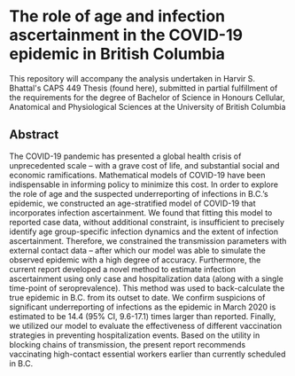 # The role of age and infection ascertainment in the COVID-19 epidemic in British Columbia

This repository will accompany the analysis undertaken in Harvir S. Bhattal's CAPS 449 Thesis (found here), submitted in partial fulfillment of the requirements for the degree of Bachelor of Science in Honours Cellular, Anatomical and Physiological Sciences at the University of British Columbia

## Abstract
The COVID-19 pandemic has presented a global health crisis of unprecedented scale – with a grave cost of life, and substantial social and economic ramifications. Mathematical models of COVID-19 have been indispensable in informing policy to minimize this cost. In order to explore the role of age and the suspected underreporting of infections in B.C.’s epidemic, we constructed an age-stratified model of COVID-19 that incorporates infection ascertainment. We found that fitting this model to reported case data, without additional constraint, is insufficient to precisely identify age group-specific infection dynamics and the extent of infection ascertainment. Therefore, we constrained the transmission parameters with external contact data – after which our model was able to simulate the observed epidemic with a high degree of accuracy. Furthermore, the current report developed a novel method to estimate infection ascertainment using only case and hospitalization data (along with a single time-point of seroprevalence). This method was used to back-calculate the true epidemic in B.C. from its outset to date. We confirm suspicions of significant underreporting of infections as the epidemic in March 2020 is estimated to be 14.4 (95% CI, 9.6-17.1) times larger than reported. Finally, we utilized our model to evaluate the effectiveness of different vaccination strategies in preventing hospitalization events. Based on the utility in blocking chains of transmission, the present report recommends vaccinating high-contact essential workers earlier than currently scheduled in B.C.
